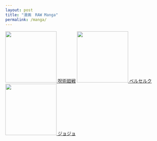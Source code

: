 ```yaml
---
layout: post
title: "漫画　RAW Manga"
permalink: /manga/
---
```


<ruby>[<img src="https://m.media-amazon.com/images/I/914-pZTMQRL._AC_SY879_.jpg" height=160 ><br>呪術廻戦](https://mangaraw.co/呪術廻戦-raw-free1/)</ruby>
<ruby>[<img src="https://upload.wikimedia.org/wikipedia/pt/4/45/Berserk_vol01.jpg" height=160 ><br>ベルセルク](https://mangaraw.co/ベルセルク-raw-free/)</ruby>
<ruby>[<img src="https://images-na.ssl-images-amazon.com/images/I/917WFqQD1mL.jpg" height=160 ><br>ジョジョ](https://mangaraw.co/ジョジョの奇妙な冒険-part-07-steel-ball-run-raw-free/)</ruby>
